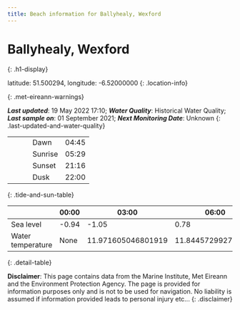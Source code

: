 ```yaml
---
title: Beach information for Ballyhealy, Wexford
---
```

# Ballyhealy, Wexford 
{: .h1-display}

latitude: 51.500294, longitude: -6.52000000
{: .location-info}


{: .met-eireann-warnings}

___Last updated___: 19 May 2022 17:10; ___Water Quality___: Historical Water Quality;
___Last sample on___: 01 September 2021; ___Next Monitoring Date___: Unknown
{: .last-updated-and-water-quality}

|   |   |   |   |   |
|---|---|---|---|---|
|   |   |   | Dawn  | 04:45 |
|   |   |   | Sunrise  | 05:29 |
|   |   |   | Sunset  | 21:16 |
|   |   |   | Dusk  | 22:00 |
{: .tide-and-sun-table}

<div></div>

| | 00:00 | 03:00 | 06:00 | 09:00 | 12:00 | 15:00 | 18:00 | 21:00 |
|---|---|---|---|---|---|---|---|---|
| Sea level | -0.94 | -1.05 | 0.78 | 0.87| -0.84 | -1.17 | 0.66 | 1.13 |
| Water temperature | None | 11.971605046801919 | 11.844572992744638 | 12.10244582824177 | 12.349476008154873 | 12.343317871281341 | 12.164882633759026 | 12.249017491056287 |
{: .detail-table}

__Disclaimer__: This page contains data from the Marine Institute,
Met Eireann and the Environment Protection Agency. The page is provided for
information purposes only and is not to be used for navigation. No liability
is assumed if information provided leads to personal injury etc...
{: .disclaimer}